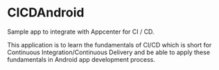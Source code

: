 # CICDAndroid
Sample app to integrate with Appcenter for CI / CD.

 This application is to learn the fundamentals of CI/CD which is short for Continuous Integration/Continuous Delivery 
 and be able to apply these fundamentals in Android app development process.
